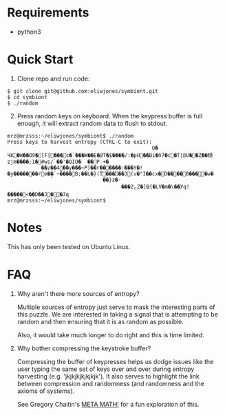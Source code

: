 Requirements
============

* python3

Quick Start
===========

1. Clone repo and run code:
```
$ git clone git@github.com:eliwjones/symbiont.git
$ cd symbiont
$ ./random
```

2. Press random keys on keyboard.  When the keypress buffer is full enough, it will extract random data to flush to stdout.
```
mrz@mrzsss:~/eliwjones/symbiont$ ./random
Press keys to harvest entropy (CTRL-C to exit):
                                               O�	ҸK�W��O9�[F[���c�`���W��E�@T�$����/:�pH��Bi�ň7�c�T|@U��Z��䪋zjm����;1�#ws/`��'�QIO�	��P-+�
           ��z��4��y���~P)��r������:���Y�!�y�����׫��re�̙�`~����B;��L�}(T���Ĳ��J(v�"I��cx�D����B����w�
                               ��}z�·
                                     ��ؘ�2ݻZ�]Ш{�LV�m�\��Уq!�����<��D��J��Jq
mrz@mrzsss:~/eliwjones/symbiont$
```

Notes
=====

This has only been tested on Ubuntu Linux.

FAQ
===

1. Why aren't there more sources of entropy?

   Multiple sources of entropy just serve to mask the interesting parts of this puzzle.  We are interested in taking a signal that is attempting to be random and then ensuring that it is as random as possible.
   
   Also, it would take much longer to do right and this is time limited.

2. Why bother compressing the keystroke buffer?

   Compressing the buffer of keypresses helps us dodge issues like the user typing the same set of keys over and over during entropy harvesting (e.g. 'jkjkjkjkjkjkjk').  It also serves to highlight the link between compression and randomness (and randomness and the axioms of systems).

   See Gregory Chaitin's [META MATH!](https://arxiv.org/pdf/math/0404335.pdf) for a fun exploration of this.
